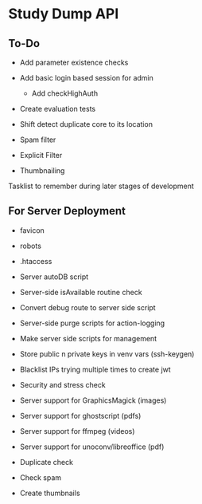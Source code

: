 # Study Dump API

## To-Do

-   Add parameter existence checks

-   Add basic login based session for admin

    -   Add checkHighAuth

-   Create evaluation tests

-   Shift detect duplicate core to its location

-   Spam filter

-   Explicit Filter

-   Thumbnailing

Tasklist to remember during later stages of development

## For Server Deployment

-   favicon

-   robots

-   .htaccess

-   Server autoDB script

-   Server-side isAvailable routine check

-   Convert debug route to server side script

-   Server-side purge scripts for action-logging

-   Make server side scripts for management

-   Store public n private keys in venv vars (ssh-keygen)

-   Blacklist IPs trying multiple times to create jwt

-   Security and stress check

-   Server support for GraphicsMagick (images)

-   Server support for ghostscript (pdfs)

-   Server support for ffmpeg (videos)

-   Server support for unoconv/libreoffice (pdf)

-   Duplicate check

-   Check spam

-   Create thumbnails
